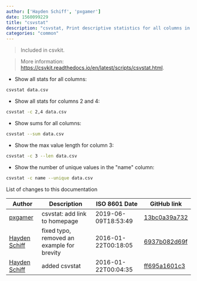 ```yaml
---
author: ['Hayden Schiff', 'pxgamer']
date: 1560099229
title: "csvstat"
description: "csvstat, Print descriptive statistics for all columns in a CSV file."
categories: "common"
---
```

> Included in csvkit.

> More information: <https://csvkit.readthedocs.io/en/latest/scripts/csvstat.html>.

- Show all stats for all columns:

```bash
csvstat data.csv
```

- Show all stats for columns 2 and 4:

```bash
csvstat -c 2,4 data.csv
```

- Show sums for all columns:

```bash
csvstat --sum data.csv
```

- Show the max value length for column 3:

```bash
csvstat -c 3 --len data.csv
```

- Show the number of unique values in the "name" column:

```bash
csvstat -c name --unique data.csv
```
List of changes to this documentation


Author | Description | ISO 8601 Date | GitHub link
------|-----|-----|-----
[pxgamer](mailto:owzie123@gmail.com) | csvstat: add link to homepage | 2019-06-09T18:53:49 | [13bc0a39a732](https://github.com/tldr-pages/tldr/commit/13bc0a39a7328d4f36b1c4edfc7309808f7679d9)
[Hayden Schiff](mailto:oxguy3@gmail.com) | fixed typo, removed an example for brevity | 2016-01-22T00:18:05 | [6937b082d69f](https://github.com/tldr-pages/tldr/commit/6937b082d69f41f527217f8c714bc81e60a29625)
[Hayden Schiff](mailto:oxguy3@gmail.com) | added csvstat | 2016-01-22T00:04:35 | [ff695a1601c3](https://github.com/tldr-pages/tldr/commit/ff695a1601c3dfc31242525f91b82e1d38d7b153)

